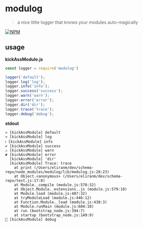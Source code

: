 # modulog

> a nice little logger that knows your modules auto-magically

[![NPM][1]][2]


## usage

**kickAssModule.js**

```js
const logger = require('modulog')

logger('default');
logger.log('log');
logger.info('info');
logger.success('success');
logger.warn('warn');
logger.error('error');
logger.dir('dir');
logger.trace('trace');
logger.debug('debug');
```

**stdout**

```commandline
» [kickAssModule] default
» [kickAssModule] log
ℹ [kickAssModule] info
✔ [kickAssModule] success
⚠ [kickAssModule] warn
✘ [kickAssModule] error
  [kickAssModule] 'dir'
  [kickAssModule] Trace: trace
    at print (/Users/eliranm/dev/schema-repo/node_modules/modulog/lib/modulog.js:28:23)
    at Object.<anonymous> (/Users/eliranm/dev/schema-repo/test.js:17:8)
    at Module._compile (module.js:570:32)
    at Object.Module._extensions..js (module.js:579:10)
    at Module.load (module.js:487:32)
    at tryModuleLoad (module.js:446:12)
    at Function.Module._load (module.js:438:3)
    at Module.runMain (module.js:604:10)
    at run (bootstrap_node.js:394:7)
    at startup (bootstrap_node.js:149:9)
🐞 [kickAssModule] debug
```




[1]: https://img.shields.io/npm/v/modulog.svg?style=flat-square
[2]: https://www.npmjs.com/package/modulog